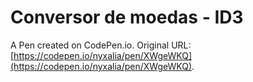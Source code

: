 # Conversor de moedas - ID3

A Pen created on CodePen.io. Original URL: [https://codepen.io/nyxalia/pen/XWgeWKQ](https://codepen.io/nyxalia/pen/XWgeWKQ).


